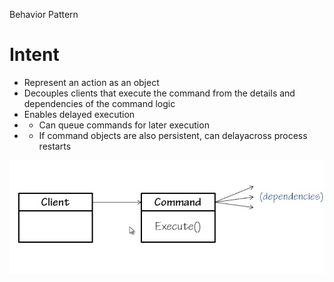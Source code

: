 Behavior Pattern

# Intent
* Represent an action as an object
* Decouples clients that execute the command from the details and dependencies of the command logic
* Enables delayed execution
 * *  Can queue commands for later execution
 * *  If command objects are also persistent, can delayacross process restarts

![structure](https://github.com/sairamaj/designpatterns/blob/master/command/structure.png)

